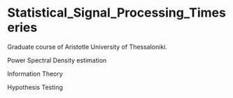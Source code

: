# Statistical_Signal_Processing_Timeseries

Graduate course of Aristotle University of Thessaloniki.

Power Spectral Density estimation

Information Theory

Hypothesis Testing

